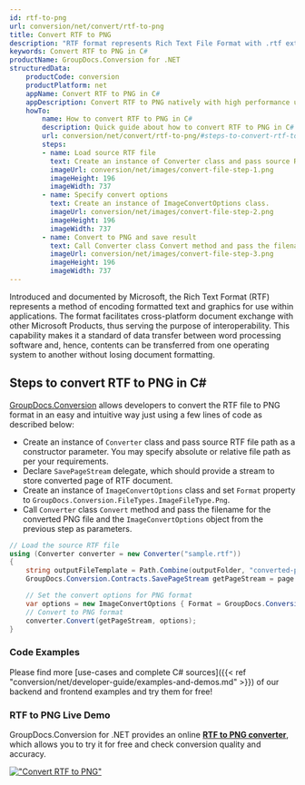 ```yaml
---
id: rtf-to-png
url: conversion/net/convert/rtf-to-png
title: Convert RTF to PNG
description: "RTF format represents Rich Text File Format with .rtf extension. Learn how to convert RTF to PNG file programmatically in C# language using GroupDocs.Conversion for .NET library."
keywords: Convert RTF to PNG in C#
productName: GroupDocs.Conversion for .NET
structuredData:
    productCode: conversion
    productPlatform: net
    appName: Convert RTF to PNG in C#
    appDescription: Convert RTF to PNG natively with high performance using C# language and server side GroupDocs.Conversion for .NET APIs, without the use of any software like Microsoft or Open Office.
    howTo:
        name: How to convert RTF to PNG in C# 
        description: Quick guide about how to convert RTF to PNG in C# with high performance and accuracy.
        url: conversion/net/convert/rtf-to-png/#steps-to-convert-rtf-to-png-in-c
        steps:
        - name: Load source RTF file 
          text: Create an instance of Converter class and pass source RTF file path as a constructor parameter. You may specify absolute or relative file path as per your requirements. 
          imageUrl: conversion/net/images/convert-file-step-1.png
          imageHeight: 196
          imageWidth: 737
        - name: Specify convert options 
          text: Create an instance of ImageConvertOptions class.
          imageUrl: conversion/net/images/convert-file-step-2.png
          imageHeight: 196
          imageWidth: 737
        - name: Convert to PNG and save result 
          text: Call Converter class Convert method and pass the filename for the converted HTML file and the ImageConvertOptions object from the previous step as parameters.
          imageUrl: conversion/net/images/convert-file-step-3.png
          imageHeight: 196
          imageWidth: 737
---
```


Introduced and documented by Microsoft, the Rich Text Format (RTF) represents a method of encoding formatted text and graphics for use within applications. The format facilitates cross-platform document exchange with other Microsoft Products, thus serving the purpose of interoperability. This capability makes it a standard of data transfer between word processing software and, hence, contents can be transferred from one operating system to another without losing document formatting.

## Steps to convert RTF to PNG in C#

[GroupDocs.Conversion](https://products.groupdocs.com/conversion/net) allows developers to convert the RTF file to PNG format in an easy and intuitive way just using a few lines of code as described below:

* Create an instance of `Converter` class and pass source RTF file path as a constructor parameter. You may specify absolute or relative file path as per your requirements. 
* Declare `SavePageStream` delegate, which should provide a stream to store converted page of RTF document.
* Create an instance of `ImageConvertOptions` class and set `Format` property to `GroupDocs.Conversion.FileTypes.ImageFileType.Png`.
* Call `Converter` class `Convert` method and pass the filename for the converted PNG file and the `ImageConvertOptions` object from the previous step as parameters.

```csharp
// Load the source RTF file
using (Converter converter = new Converter("sample.rtf"))
{
    string outputFileTemplate = Path.Combine(outputFolder, "converted-page-{0}.png");
    GroupDocs.Conversion.Contracts.SavePageStream getPageStream = page => new FileStream(string.Format(outputFileTemplate, page), FileMode.Create);

    // Set the convert options for PNG format
    var options = new ImageConvertOptions { Format = GroupDocs.Conversion.FileTypes.ImageFileType.Png };   
    // Convert to PNG format
    converter.Convert(getPageStream, options);
}
```

### Code Examples

Please find more [use-cases and complete C# sources]({{< ref "conversion/net/developer-guide/examples-and-demos.md" >}}) of our backend and frontend examples and try them for free!

### RTF to PNG Live Demo

GroupDocs.Conversion for .NET provides an online [**RTF to PNG converter**](https://products.groupdocs.app/conversion/rtf-to-png), which allows you to try it for free and check conversion quality and accuracy.

[!["Convert RTF to PNG"](conversion/net/images/convert-to-png/convert-rtf-to-png.png)](https://products.groupdocs.app/conversion/rtf-to-png)